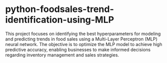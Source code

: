 # python-foodsales-trend-identification-using-MLP
This project focuses on identifying the best hyperparameters for modeling and predicting trends in food sales using a Multi-Layer Perceptron (MLP) neural network. The objective is to optimize the MLP model to achieve high predictive accuracy, enabling businesses to make informed decisions regarding inventory management and sales strategies.
